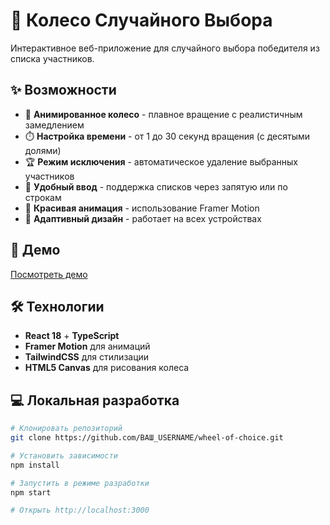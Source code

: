 # 🎡 Колесо Случайного Выбора

Интерактивное веб-приложение для случайного выбора победителя из списка участников.

## ✨ Возможности

- 🎯 **Анимированное колесо** - плавное вращение с реалистичным замедлением
- ⏱️ **Настройка времени** - от 1 до 30 секунд вращения (с десятыми долями)
- 🏆 **Режим исключения** - автоматическое удаление выбранных участников
- 📝 **Удобный ввод** - поддержка списков через запятую или по строкам
- 🎨 **Красивая анимация** - использование Framer Motion
- 📱 **Адаптивный дизайн** - работает на всех устройствах

## 🚀 Демо

[Посмотреть демо](https://UladKaliad.github.io/wheel-of-choice)

## 🛠️ Технологии

- **React 18** + **TypeScript**
- **Framer Motion** для анимаций
- **TailwindCSS** для стилизации
- **HTML5 Canvas** для рисования колеса

## 💻 Локальная разработка

```bash
# Клонировать репозиторий
git clone https://github.com/ВАШ_USERNAME/wheel-of-choice.git

# Установить зависимости
npm install

# Запустить в режиме разработки
npm start

# Открыть http://localhost:3000
```